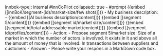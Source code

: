 innbok-type:: internal
#innCoPilot
collapsed:: true
	- #prompt {{embed [[innBoK/segment-(id)/market-size/few shots]]}}
		- My business description:
		- {{embed [[AI business description/content]]}} {{embed [[segment 5/content]]}} {{embed [[segment id/market size/content]]}} {{embed [[segment id/total addressable market/content]]}} {{embed [[segment id/profiles/content]]}}
		- Action:
		- Propose segment 5/market size: Size of a market in which the number of actors is involved. It exists in it and above all the amount of money that is involved. In transactions between suppliers and customers
		- Answer:
		- Please write your respons in a MarkDown code box.


